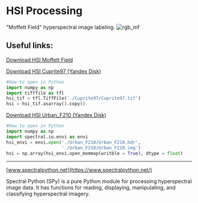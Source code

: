 # HSI Processing
"Moffett Field" hyperspectral image labeling.
![rgb_mf](https://user-images.githubusercontent.com/32631025/130922046-b5047a45-c37f-43c6-bbb0-5baf80286ff3.png)

## Useful links:
[Download HSI Moffett Field](https://drive.google.com/file/d/1xbTM2D-HpMVYf1BUtXefKqqokfEVz9OA/view?usp=sharing)

[Download HSI Cuprite97 (Yandex Disk)](https://disk.yandex.ru/d/YIMepFJvW0TBnw)
```python
#How to open in Python
import numpy as np
import tifffile as tfl
hsi_tif = tfl.TiffFile('./Cuprite97/Cuprite97.tif')
hsi = hsi_tif.asarray().copy()
```
[Download HSI Urban_F210 (Yandex Disk)](https://disk.yandex.ru/d/WL4q_BmPl8lgxw)
```python
#How to open in Python
import numpy as np
import spectral.io.envi as envi
hsi_envi = envi.open('./Urban_F210/Urban_F210.hdr',
                     './Urban_F210/Urban_F210.img')
hsi = np.array(hsi_envi.open_memmap(writble = True), dtype = float)
```
___
[www.spectralpython.net](https://www.spectralpython.net/)

Spectral Python (SPy) is a pure Python module for processing hyperspectral image data. It has functions for reading, displaying, manipulating, and classifying hyperspectral imagery.
